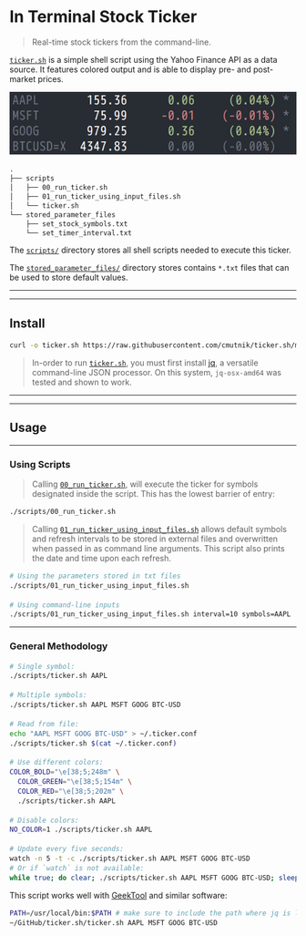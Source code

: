 # In Terminal Stock Ticker #

> Real-time stock tickers from the command-line.

[`ticker.sh`](./scripts/ticker.sh) is a simple shell script using the Yahoo Finance API as a data source. It features colored output and is able to display pre- and post-market prices.

![ticker.sh](https://raw.githubusercontent.com/cmutnik/ticker.sh/master/figs/screenshot.png)

```
.
├── scripts
│   ├── 00_run_ticker.sh
│   ├── 01_run_ticker_using_input_files.sh
│   └── ticker.sh
└── stored_parameter_files
    ├── set_stock_symbols.txt
    └── set_timer_interval.txt
```
The [`scripts/`](./scripts) directory stores all shell scripts needed to execute this ticker.

The [`stored_parameter_files/`](./stored_parameter_files) directory stores contains `*.txt` files that can be used to store default values.

----
----
## Install ##

```sh
curl -o ticker.sh https://raw.githubusercontent.com/cmutnik/ticker.sh/master/scripts/ticker.sh
```

> In-order to run [`ticker.sh`](./scripts/ticker.sh), you must first install [jq](https://stedolan.github.io/jq/), a versatile command-line JSON processor.  On this system, `jq-osx-amd64` was tested and shown to work.

----
----
## Usage ##

----
### Using Scripts ###

> Calling [`00_run_ticker.sh`](./scripts/00_run_ticker.sh), will execute the ticker for symbols designated inside the script.  This has the lowest barrier of entry:
```sh
./scripts/00_run_ticker.sh
```

> Calling [`01_run_ticker_using_input_files.sh`](./scripts/01_run_ticker_using_input_files.sh) allows default symbols and refresh intervals to be stored in external files and overwritten when passed in as command line arguments.  This script also prints the date and time upon each refresh.
```sh
# Using the parameters stored in txt files
./scripts/01_run_ticker_using_input_files.sh

# Using command-line inputs
./scripts/01_run_ticker_using_input_files.sh interval=10 symbols=AAPL
```

----
### General Methodology ###

```sh
# Single symbol:
./scripts/ticker.sh AAPL

# Multiple symbols:
./scripts/ticker.sh AAPL MSFT GOOG BTC-USD

# Read from file:
echo "AAPL MSFT GOOG BTC-USD" > ~/.ticker.conf
./scripts/ticker.sh $(cat ~/.ticker.conf)

# Use different colors:
COLOR_BOLD="\e[38;5;248m" \
  COLOR_GREEN="\e[38;5;154m" \
  COLOR_RED="\e[38;5;202m" \
  ./scripts/ticker.sh AAPL

# Disable colors:
NO_COLOR=1 ./scripts/ticker.sh AAPL

# Update every five seconds:
watch -n 5 -t -c ./scripts/ticker.sh AAPL MSFT GOOG BTC-USD
# Or if `watch` is not available:
while true; do clear; ./scripts/ticker.sh AAPL MSFT GOOG BTC-USD; sleep 5; done
```

This script works well with [GeekTool](https://www.tynsoe.org/v2/geektool/) and similar software:

```sh
PATH=/usr/local/bin:$PATH # make sure to include the path where jq is located
~/GitHub/ticker.sh/ticker.sh AAPL MSFT GOOG BTC-USD
```
